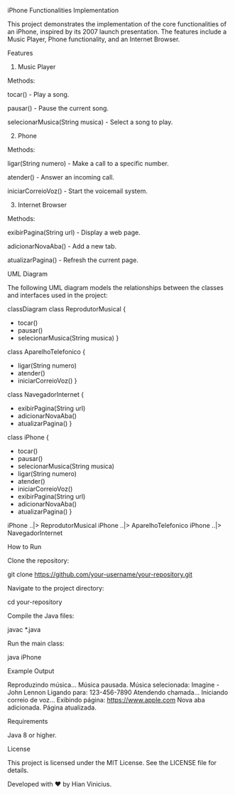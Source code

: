 iPhone Functionalities Implementation

This project demonstrates the implementation of the core functionalities of an iPhone, inspired by its 2007 launch presentation. The features include a Music Player, Phone functionality, and an Internet Browser.

Features

1. Music Player

Methods:

tocar() - Play a song.

pausar() - Pause the current song.

selecionarMusica(String musica) - Select a song to play.

2. Phone

Methods:

ligar(String numero) - Make a call to a specific number.

atender() - Answer an incoming call.

iniciarCorreioVoz() - Start the voicemail system.

3. Internet Browser

Methods:

exibirPagina(String url) - Display a web page.

adicionarNovaAba() - Add a new tab.

atualizarPagina() - Refresh the current page.

UML Diagram

The following UML diagram models the relationships between the classes and interfaces used in the project:

classDiagram
class ReprodutorMusical {
  + tocar()
  + pausar()
  + selecionarMusica(String musica)
}

class AparelhoTelefonico {
  + ligar(String numero)
  + atender()
  + iniciarCorreioVoz()
}

class NavegadorInternet {
  + exibirPagina(String url)
  + adicionarNovaAba()
  + atualizarPagina()
}

class iPhone {
  + tocar()
  + pausar()
  + selecionarMusica(String musica)
  + ligar(String numero)
  + atender()
  + iniciarCorreioVoz()
  + exibirPagina(String url)
  + adicionarNovaAba()
  + atualizarPagina()
}

iPhone ..|> ReprodutorMusical
iPhone ..|> AparelhoTelefonico
iPhone ..|> NavegadorInternet

How to Run

Clone the repository:

git clone https://github.com/your-username/your-repository.git

Navigate to the project directory:

cd your-repository

Compile the Java files:

javac *.java

Run the main class:

java iPhone

Example Output

Reproduzindo música...
Música pausada.
Música selecionada: Imagine - John Lennon
Ligando para: 123-456-7890
Atendendo chamada...
Iniciando correio de voz...
Exibindo página: https://www.apple.com
Nova aba adicionada.
Página atualizada.

Requirements

Java 8 or higher.

License

This project is licensed under the MIT License. See the LICENSE file for details.

Developed with ❤️ by Hian Vinicius.


